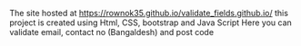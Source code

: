 The site hosted at https://rownok35.github.io/validate_fields.github.io/
this project is created using Html, CSS, bootstrap and Java Script
Here you can validate email, contact no (Bangaldesh) and post code
